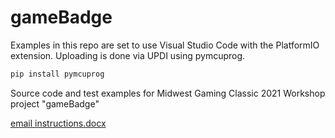 # gameBadge

Examples in this repo are set to use Visual Studio Code with the PlatformIO extension.  Uploading is done via UPDI using pymcuprog.  
```bash
pip install pymcuprog
```

Source code and test examples for Midwest Gaming Classic 2021 Workshop project "gameBadge"


[email instructions.docx](https://github.com/benheck/gameBadge/files/7478824/email.instructions.docx)
